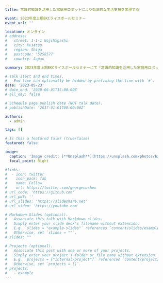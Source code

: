 ```yaml
---
title: 常識的知識を活用した家庭用ロボットにより効率的な生活支援を実現する

event: 2023年度上期BKCライスボールセミナー
event_url: ''

location: オンライン
# address:
#   street: 1-1-1 Nojihigashi
#   city: Kusatsu
#   region: Shiga
#   postcode: '5258577'
#   country: Japan

summary: 2023年度上期BKCライスボールセミナーにて「常識的知識を活用した家庭用ロボットにより効率的な生活支援を実現する」というタイトルで講演を行った．

# Talk start and end times.
#   End time can optionally be hidden by prefixing the line with `#`.
date: '2023-05-23'
# date_end: '2030-06-01T15:00:00Z'
# all_day: false

# Schedule page publish date (NOT talk date).
# publishDate: '2017-01-01T00:00:00Z'

authors:
  - admin

tags: []

# Is this a featured talk? (true/false)
featured: false

image:
  caption: 'Image credit: [**Unsplash**](https://unsplash.com/photos/bzdhc5b3Bxs)'
  focal_point: Right

#links:
#  - icon: twitter
#    icon_pack: fab
#    name: Follow
#    url: https://twitter.com/georgecushen
# url_code: 'https://github.com'
# url_pdf: ''
# url_slides: 'https://slideshare.net'
# url_video: 'https://youtube.com'

# Markdown Slides (optional).
#   Associate this talk with Markdown slides.
#   Simply enter your slide deck's filename without extension.
#   E.g. `slides = "example-slides"` references `content/slides/example-slides.md`.
#   Otherwise, set `slides = ""`.
# slides: ""

# Projects (optional).
#   Associate this post with one or more of your projects.
#   Simply enter your project's folder or file name without extension.
#   E.g. `projects = ["internal-project"]` references `content/project/deep-learning/index.md`.
#   Otherwise, set `projects = []`.
# projects:
#   - example
---
```



